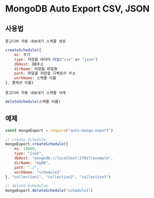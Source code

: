 # MongoDB Auto Export CSV, JSON

## 사용법

`몽고디비 자동 내보내기 스케줄 생성`
``` js
createSchedule({
    ms: 주기
    type: 저장될 데이터 타입("csv" or "json")
    dbHost: DB주소
    dirName: 저장될 파일명
    path: 파일을 저장할 디렉토리 주소
    workName: 스케쥴 이름
}, 콜렉션 이름)
```

`몽고디비 자동 내보내기 스케줄 삭제`
``` js
deleteSchedule(스케쥴 이름)
```

## 예제

``` js
const mongoExport = require("auto-mongo-export")

// create Schedule
mongoExport.createSchedule({
    ms: 10000,
    type: "json",
    dbHost: "mongodb://localhost:27017/example",
    dirName: "myDB",
    path: "./",
    workName: "schedule1"
}, "collection1", "collection2", "collection3")

// delete Schedulue
mongoExport.deleteSchedule("schedule1")

```